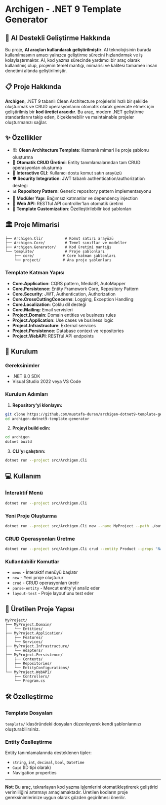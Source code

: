 # Archigen - .NET 9 Template Generator

## 🤖 AI Destekli Geliştirme Hakkında

Bu proje, **AI araçları kullanılarak geliştirilmiştir**. AI teknolojisinin burada kullanılmasının amacı yalnızca geliştirme sürecini hızlandırmak ve iş kolaylaştırmaktır. AI, kod yazma sürecinde yardımcı bir araç olarak kullanılmış olup, projenin temel mantığı, mimarisi ve kalitesi tamamen insan denetimi altında geliştirilmiştir.

## 📋 Proje Hakkında

**Archigen**, .NET 9 tabanlı Clean Architecture projelerini hızlı bir şekilde oluşturmak ve CRUD operasyonlarını otomatik olarak generate etmek için geliştirilmiş bir **kod üretici aracıdır**. Bu araç, modern .NET geliştirme standartlarını takip eden, ölçeklenebilir ve maintainable projeler oluşturmanızı sağlar.

## ✨ Özellikler

- 🏗️ **Clean Architecture Template**: Katmanlı mimari ile proje şablonu oluşturma
- 🔄 **Otomatik CRUD Üretimi**: Entity tanımlamalarından tam CRUD operasyonları oluşturma
- 🎯 **Interactive CLI**: Kullanıcı dostu komut satırı arayüzü
- 🛡️ **Security Integration**: JWT tabanlı authentication/authorization desteği
- 📊 **Repository Pattern**: Generic repository pattern implementasyonu
- 🧩 **Modüler Yapı**: Bağımsız katmanlar ve dependency injection
- 📱 **Web API**: RESTful API controller'ları otomatik üretimi
- 🎨 **Template Customization**: Özelleştirilebilir kod şablonları

## 🏛️ Proje Mimarisi

```
├── Archigen.Cli/          # Komut satırı arayüzü
├── Archigen.Core/         # Temel sınıflar ve modeller
├── Archigen.Generator/    # Kod üretimi mantığı
└── template/              # Proje şablonları
    ├── core/             # Core katman şablonları
    └── project/          # Ana proje şablonları
```

### Template Katman Yapısı

- **Core.Application**: CQRS pattern, MediatR, AutoMapper
- **Core.Persistence**: Entity Framework Core, Repository Pattern
- **Core.Security**: JWT, Authentication, Authorization
- **Core.CrossCuttingConcerns**: Logging, Exception Handling
- **Core.Localization**: Çoklu dil desteği
- **Core.Mailing**: Email servisleri
- **Project.Domain**: Domain entities ve business rules
- **Project.Application**: Use cases ve business logic
- **Project.Infrastructure**: External services
- **Project.Persistence**: Database context ve repositories
- **Project.WebAPI**: RESTful API endpoints

## 🚀 Kurulum

### Gereksinimler

- .NET 9.0 SDK
- Visual Studio 2022 veya VS Code

### Kurulum Adımları

1. **Repository'yi klonlayın:**

```bash
git clone https://github.com/mustafa-duran/archigen-dotnet9-template-generator.git
cd archigen-dotnet9-template-generator
```

2. **Projeyi build edin:**

```bash
cd archigen
dotnet build
```

3. **CLI'yı çalıştırın:**

```bash
dotnet run --project src/Archigen.Cli
```

## 💻 Kullanım

### İnteraktif Menü

```bash
dotnet run --project src/Archigen.Cli
```

### Yeni Proje Oluşturma

```bash
dotnet run --project src/Archigen.Cli new --name MyProject --path ./output
```

### CRUD Operasyonları Üretme

```bash
dotnet run --project src/Archigen.Cli crud --entity Product --props "Name:string,Price:decimal,Description:string"
```

### Kullanılabilir Komutlar

- `menu` - İnteraktif menüyü başlatır
- `new` - Yeni proje oluşturur
- `crud` - CRUD operasyonları üretir
- `parse-entity` - Mevcut entity'yi analiz eder
- `layout-test` - Proje layout'unu test eder

## 📁 Üretilen Proje Yapısı

```
MyProject/
├── MyProject.Domain/
│   └── Entities/
├── MyProject.Application/
│   ├── Features/
│   └── Services/
├── MyProject.Infrastructure/
│   └── Adapters/
├── MyProject.Persistence/
│   ├── Contexts/
│   ├── Repositories/
│   └── EntityConfigurations/
└── MyProject.WebAPI/
    ├── Controllers/
    └── Program.cs
```

## 🛠️ Özelleştirme

### Template Dosyaları

`template/` klasöründeki dosyaları düzenleyerek kendi şablonlarınızı oluşturabilirsiniz.

### Entity Özelleştirme

Entity tanımlamalarında desteklenen tipler:

- `string`, `int`, `decimal`, `bool`, `DateTime`
- `Guid` (ID tipi olarak)
- Navigation properties

---

**Not**: Bu araç, tekrarlayan kod yazma işlemlerini otomatikleştirerek geliştirici verimliliğini artırmayı amaçlamaktadır. Üretilen kodların proje gereksinimlerinize uygun olarak gözden geçirilmesi önerilir.
